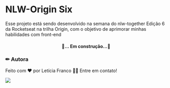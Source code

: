 # NLW-Origin Six
 Esse projeto está sendo desenvolvido na semana do nlw-together Edição 6 da Rocketseat na trilha Origin, com o objetivo de aprimorar minhas habilidades com front-end

<h4 align="center"> 
🚧... Em construção...🚧
</h4>


### ✏ Autora

Feito com ❤️ por Letícia Franco 👋🏽 Entre em contato!

 [<img src="https://img.shields.io/badge/linkedin-%230077B5.svg?&style=for-the-badge&logo=linkedin&logoColor=white" />](https://www.linkedin.com/in/leticiafrnc//)
